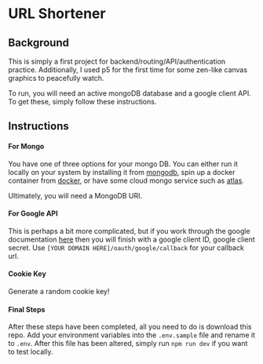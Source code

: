 

# URL Shortener

## Background

This is simply a first project for backend/routing/API/authentication practice. Additionally, I used p5 for the first time for some zen-like canvas graphics to peacefully watch.

To run, you will need an active mongoDB database and a google client API. To get these, simply follow these instructions.

## Instructions

#### For Mongo

You have one of three options for your mongo DB. You can either run it locally on your system by installing it from [mongodb](https://www.mongodb.com/), spin up a docker container from [docker](https://hub.docker.com/_/mongo/), or have some cloud mongo service such as [atlas](https://www.mongodb.com/cloud/atlas).

Ultimately, you will need a MongoDB URI. 

#### For Google API

This is perhaps a bit more complicated, but if you work through the google documentation [here](https://support.google.com/googleapi/answer/6158849?hl=en&ref_topic=7013279) then you will finish with a google client ID, google client secret. Use `[YOUR DOMAIN HERE]/oauth/google/callback` for your callback url. 

#### Cookie Key

Generate a random cookie key!

#### Final Steps

After these steps have been completed, all you need to do is download this repo. Add your environment variables into the `.env.sample` file and rename it to `.env`. After this file has been altered, simply run `npm run dev` if you want to test locally. 


